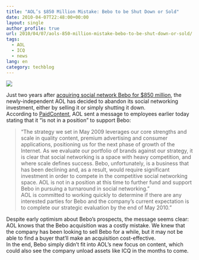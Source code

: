 ```yaml
---
title: "AOL’s $850 Million Mistake: Bebo to be Shut Down or Sold"
date: 2010-04-07T22:48:00+00:00
layout: single
author_profile: true
url: 2010/04/07/aols-850-million-mistake-bebo-to-be-shut-down-or-sold/
tags:
  - AOL
  - ICQ
  - news
lang: en
category: techblog
---
```

[![](http://4.bp.blogspot.com/_vaUVXcmC3OI/S70EhmU3vyI/AAAAAAAAB0Y/Mp-QB3NQQZE/s1600/aol-logos2.jpg)](http://4.bp.blogspot.com/_vaUVXcmC3OI/S70EhmU3vyI/AAAAAAAAB0Y/Mp-QB3NQQZE/s1600-h/aol-logos2.jpg)

Just two years after [acquiring social network Bebo for $850 million](http://mashable.com/2008/03/12/aol-acquires-bebo/), the newly-independent AOL has decided to abandon its social networking investment, either by selling it or simply shutting it down.  
According to [PaidContent](http://paidcontent.org/article/419-aol-admits-bebo-could-be-sold-or-shut-down-may-target-for-decision/), AOL sent a message to employees earlier today stating that it “is not in a position” to support Bebo:

> “The strategy we set in May 2009 leverages our core strengths and scale in quality content, premium advertising and consumer applications, positioning us for the next phase of growth of the Internet. As we evaluate our portfolio of brands against our strategy, it is clear that social networking is a space with heavy competition, and where scale defines success. Bebo, unfortunately, is a business that has been declining and, as a result, would require significant investment in order to compete in the competitive social networking space. AOL is not in a position at this time to further fund and support Bebo in pursuing a turnaround in social networking.”  
> AOL is committed to working quickly to determine if there are any interested parties for Bebo and the company’s current expectation is to complete our strategic evaluation by the end of May 2010.”

Despite early optimism about Bebo’s prospects, the message seems clear: AOL knows that the Bebo acquisition was a costly mistake. We knew that the company has been looking to sell Bebo for a while, but it may not be able to find a buyer that’ll make an acquisition cost-effective.  
In the end, Bebo simply didn’t fit into AOL’s new focus on content, which could also see the company unload assets like ICQ in the months to come.
